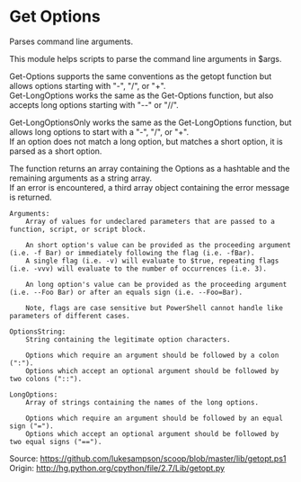 # Get Options

Parses command line arguments.  

This module helps scripts to parse the command line arguments in $args.  

Get-Options supports the same conventions as the getopt function but allows options starting with "-", "/", or "+".  
Get-LongOptions works the same as the Get-Options function, but also accepts long options starting with "--" or "//".  

Get-LongOptionsOnly works the same as the Get-LongOptions function, but allows long options to start with a "-", "/", or "+".  
If an option does not match a long option, but matches a short option, it is parsed as a short option.  

The function returns an array containing the Options as a hashtable and the remaining arguments as a string array.  
If an error is encountered, a third array object containing the error message is returned.  

    Arguments:
        Array of values for undeclared parameters that are passed to a function, script, or script block.

        An short option's value can be provided as the proceeding argument (i.e. -f Bar) or immediately following the flag (i.e. -fBar).
        A single flag (i.e. -v) will evaluate to $true, repeating flags (i.e. -vvv) will evaluate to the number of occurrences (i.e. 3).

        An long option's value can be provided as the proceeding argument (i.e. --Foo Bar) or after an equals sign (i.e. --Foo=Bar).

        Note, flags are case sensitive but PowerShell cannot handle like parameters of different cases.

    OptionsString:
        String containing the legitimate option characters.

        Options which require an argument should be followed by a colon (":").
        Options which accept an optional argument should be followed by two colons ("::").

    LongOptions:
        Array of strings containing the names of the long options.

        Options which require an argument should be followed by an equal sign ("=").
        Options which accept an optional argument should be followed by two equal signs ("==").

Source: https://github.com/lukesampson/scoop/blob/master/lib/getopt.ps1  
Origin: http://hg.python.org/cpython/file/2.7/Lib/getopt.py  

